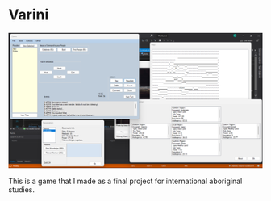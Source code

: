# Varini
![screenshot of game](/ss.png?raw=true "Optional Title")

This is a game that I made as a final project for international aboriginal studies. 

